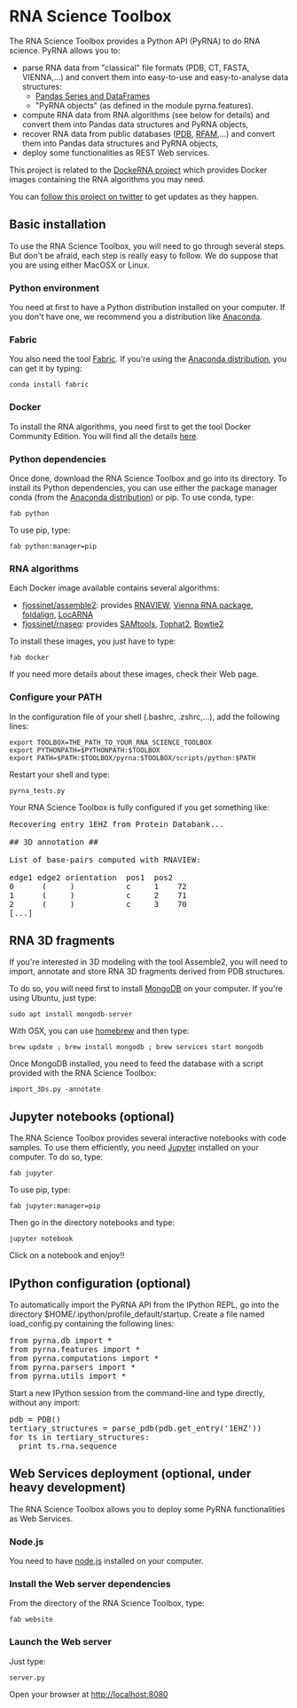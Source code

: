 # RNA Science Toolbox

The RNA Science Toolbox provides a Python API (PyRNA) to do RNA science. PyRNA allows you to:

* parse RNA data from "classical" file formats (PDB, CT, FASTA, VIENNA,...) and convert them into easy-to-use and easy-to-analyse data structures:
  * [Pandas Series and DataFrames](http://pandas.pydata.org/pandas-docs/stable/dsintro.html)
  * "PyRNA objects" (as defined in the module pyrna.features).
* compute RNA data from RNA algorithms (see below for details) and convert them into Pandas data structures and PyRNA objects,
* recover RNA data from public databases ([PDB](http://www.rcsb.org/pdb/home/home.do), [RFAM](http://rfam.sanger.ac.uk),...) and convert them into Pandas data structures and PyRNA objects,
* deploy some functionalities as REST Web services.

This project is related to the [DockeRNA project](https://github.com/fjossinet/DockeRNA) which provides Docker images containing the RNA algorithms you may need.

You can [follow this project on twitter](https://twitter.com/RnaSciToolbox) to get updates as they happen.

## Basic installation

To use the RNA Science Toolbox, you will need to go through several steps. But don't be afraid, each step is really easy to follow. We do suppose that you are using either MacOSX or Linux.

### Python environment

You need at first to have a Python distribution installed on your computer. If you don't have one, we recommend you a distribution like [Anaconda](https://www.continuum.io/why-anaconda).

### Fabric

You also need the tool [Fabric](http://www.fabfile.org). If you're using the [Anaconda distribution](https://www.continuum.io/why-anaconda), you can get it by typing:

    conda install fabric

### Docker

To install the RNA algorithms, you need first to get the tool Docker Community Edition. You will find all the details [here](https://docs.docker.com/engine/installation/).

### Python dependencies

Once done, download the RNA Science Toolbox and go into its directory. To install its Python dependencies, you can use either the package manager conda (from the [Anaconda distribution](https://www.continuum.io/why-anaconda)) or pip. To use conda, type:

    fab python

To use pip, type:

    fab python:manager=pip

### RNA algorithms

Each Docker image available contains several algorithms:

* [fjossinet/assemble2](https://hub.docker.com/r/fjossinet/assemble2/): provides [RNAVIEW](http://ndbserver.rutgers.edu/ndbmodule/services/download/rnaview.html), [Vienna RNA package](https://www.tbi.univie.ac.at/RNA/), [foldalign](http://rth.dk/resources/foldalign/), [LocARNA](http://rna.informatik.uni-freiburg.de/LocARNA/)
* [fjossinet/rnaseq](https://hub.docker.com/r/fjossinet/rnaseq/): provides [SAMtools](http://samtools.sourceforge.net), [Tophat2](https://ccb.jhu.edu/software/tophat/), [Bowtie2](http://bowtie-bio.sourceforge.net/bowtie2/index.shtml)

To install these images, you just have to type:

    fab docker

If you need more details about these images, check their Web page.

### Configure your PATH

In the configuration file of your shell (.bashrc, .zshrc,...), add the following lines:

    export TOOLBOX=THE_PATH_TO_YOUR_RNA_SCIENCE_TOOLBOX
    export PYTHONPATH=$PYTHONPATH:$TOOLBOX
    export PATH=$PATH:$TOOLBOX/pyrna:$TOOLBOX/scripts/python:$PATH

Restart your shell and type:

    pyrna_tests.py

Your RNA Science Toolbox is fully configured if you get something like:

<pre>
Recovering entry 1EHZ from Protein Databank...

## 3D annotation ##

List of base-pairs computed with RNAVIEW:

edge1 edge2 orientation  pos1  pos2
0      (     )           c     1    72
1      (     )           c     2    71
2      (     )           c     3    70
[...]
</pre>

## RNA 3D fragments

If you're interested in 3D modeling with the tool Assemble2, you will need to import, annotate and store RNA 3D fragments derived from PDB structures.

To do so, you will need first to install [MongoDB](https://www.mongodb.com/fr) on your computer. If you're using Ubuntu, just type:

    sudo apt install mongodb-server

With OSX, you can use [homebrew](https://brew.sh/index_fr.html) and then type:

    brew update ; brew install mongodb ; brew services start mongodb

Once MongoDB installed, you need to feed the database with a script provided with the RNA Science Toolbox:

    import_3Ds.py -annotate

## Jupyter notebooks (optional)

The RNA Science Toolbox provides several interactive notebooks with code samples. To use them efficiently, you need [Jupyter](http://jupyter.org) installed on your computer. To do so, type:

    fab jupyter

To use pip, type:

    fab jupyter:manager=pip  

Then go in the directory notebooks and type:

    jupyter notebook

Click on a notebook and enjoy!!

## IPython configuration (optional)

To automatically import the PyRNA API from the IPython REPL, go into the directory $HOME/.ipython/profile_default/startup. Create a file named load_config.py containing the following lines:

<pre>
from pyrna.db import *
from pyrna.features import *
from pyrna.computations import *
from pyrna.parsers import *
from pyrna.utils import *
</pre>

Start a new IPython session from the command-line and type directly, without any import:

<pre>
pdb = PDB()
tertiary_structures = parse_pdb(pdb.get_entry('1EHZ'))
for ts in tertiary_structures:
  print ts.rna.sequence
</pre>

## Web Services deployment (optional, under heavy development)

The RNA Science Toolbox allows you to deploy some PyRNA functionalities as Web Services.

### Node.js

You need to have [node.js](https://nodejs.org/en/) installed on your computer.

### Install the Web server dependencies

From the directory of the RNA Science Toolbox, type:

    fab website

### Launch the Web server

Just type:

    server.py

Open your browser at [http://localhost:8080](http://localhost:8080)
